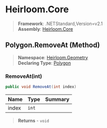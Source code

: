 # Heirloom.Core

> **Framework**: .NETStandard,Version=v2.1  
> **Assembly**: [Heirloom.Core][0]

## Polygon.RemoveAt (Method)

> **Namespace**: [Heirloom.Geometry][0]  
> **Declaring Type**: [Polygon][1]

### RemoveAt(int)

```cs
public void RemoveAt(int index)
```

| Name  | Type  | Summary |
|-------|-------|---------|
| index | `int` |         |

> **Returns** - `void`

[0]: ../../../Heirloom.Core.md
[1]: ../Polygon.md
